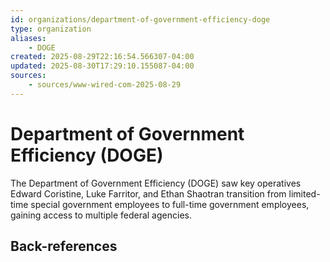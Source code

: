 ```yaml
---
id: organizations/department-of-government-efficiency-doge
type: organization
aliases:
    - DOGE
created: 2025-08-29T22:16:54.566307-04:00
updated: 2025-08-30T17:29:10.155087-04:00
sources:
    - sources/www-wired-com-2025-08-29
---
```


# Department of Government Efficiency (DOGE)

The Department of Government Efficiency (DOGE) saw key operatives Edward Coristine, Luke Farritor, and Ethan Shaotran transition from limited-time special government employees to full-time government employees, gaining access to multiple federal agencies.

## Back-references
<!-- Auto-maintained by the system -->

